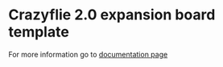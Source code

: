 # Crazyflie 2.0 expansion board template

For more information go to [documentation page](doc/index.md)
